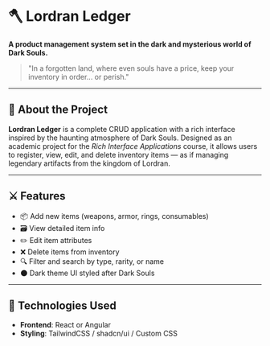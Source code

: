 # 🪓 Lordran Ledger

**A product management system set in the dark and mysterious world of Dark Souls.**

> "In a forgotten land, where even souls have a price, keep your inventory in order... or perish."

---

## 📜 About the Project

**Lordran Ledger** is a complete CRUD application with a rich interface inspired by the haunting atmosphere of Dark Souls. Designed as an academic project for the *Rich Interface Applications* course, it allows users to register, view, edit, and delete inventory items — as if managing legendary artifacts from the kingdom of Lordran.

---

## ⚔️ Features

- 📦 Add new items (weapons, armor, rings, consumables)
- 🗃️ View detailed item info
- ✏️ Edit item attributes
- ❌ Delete items from inventory
- 🔍 Filter and search by type, rarity, or name
- 🌑 Dark theme UI styled after Dark Souls

---

## 🧱 Technologies Used

- **Frontend**: React or Angular
- **Styling**: TailwindCSS / shadcn/ui / Custom CSS
